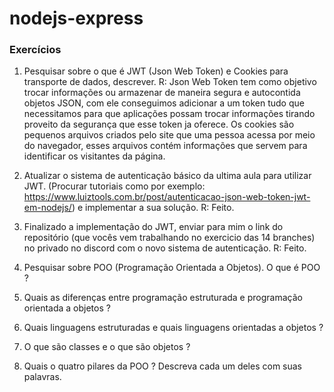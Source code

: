 # nodejs-express

### Exercícios

1. Pesquisar sobre o que é JWT (Json Web Token) e Cookies para transporte de dados, descrever.
R: Json Web Token tem como objetivo trocar informações ou armazenar de maneira segura e autocontida objetos JSON, com ele conseguimos adicionar a um token tudo que necessitamos para que aplicações possam trocar informações tirando proveito da segurança que esse token ja oferece. Os cookies são pequenos arquivos criados pelo site que uma pessoa acessa por meio do navegador, esses arquivos contém informações que servem para identificar os visitantes da página.

2. Atualizar o sistema de autenticação básico da ultima aula para utilizar JWT. (Procurar tutoriais como por exemplo: https://www.luiztools.com.br/post/autenticacao-json-web-token-jwt-em-nodejs/) e implementar a sua solução.
R: Feito.

3. Finalizado a implementação do JWT, enviar para mim o link do repositório (que vocês vem trabalhando no exercicio das 14 branches) no privado no discord com o novo sistema de autenticação.
R: Feito.

4. Pesquisar sobre POO (Programação Orientada a Objetos). O que é POO ?
6. Quais as diferenças entre programação estruturada e programação orientada a objetos ?
7. Quais linguagens estruturadas e quais linguagens orientadas a objetos ?
8. O que são classes e o que são objetos ?
9. Quais o quatro pilares da POO ? Descreva cada um deles com suas palavras. 